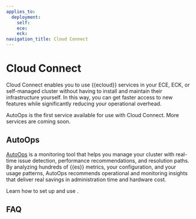 ```yaml
---
applies_to:
  deployment:
    self:
    ece:
    eck:
navigation_title: Cloud Connect
---
```


# Cloud Connect

Cloud Connect enables you to use {{ecloud}} services in your ECE, ECK, or self-managed cluster without having to install and maintain their infrastructure yourself. In this way, you can get faster access to new features while significantly reducing your operational overhead.

AutoOps is the first service available for use with Cloud Connect. More services are coming soon.

## AutoOps

[AutoOps](/deploy-manage/monitor/autoops.md) is a monitoring tool that helps you manage your cluster with real-time issue detection, performance recommendations, and resolution paths. By analyzing hundreds of {{es}} metrics, your configuration, and your usage patterns, AutoOps recommends operational and monitoring insights that deliver real savings in administration time and hardware cost. 

Learn how to set up and use [](/deploy-manage/monitor/autoops/cc-autoops-as-cloud-connected.md). 

## FAQ



